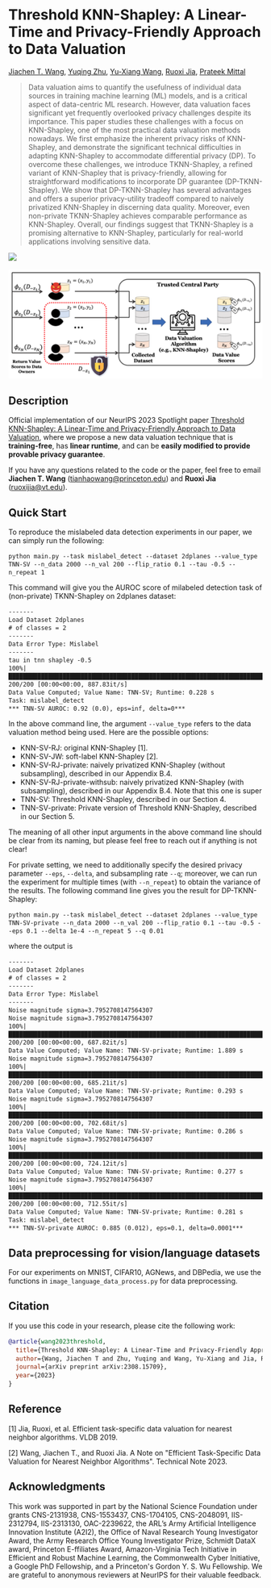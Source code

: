 # Threshold KNN-Shapley: A Linear-Time and Privacy-Friendly Approach to Data Valuation

[Jiachen T. Wang](https://tianhaowang.netlify.app/), [Yuqing Zhu](https://jeremy43.github.io/), [Yu-Xiang Wang](https://sites.cs.ucsb.edu/~yuxiangw/), [Ruoxi Jia](https://ruoxijia.info/), [Prateek Mittal](https://www.princeton.edu/~pmittal/)
> 
> Data valuation aims to quantify the usefulness of individual data sources in training machine learning (ML) models, and is a critical aspect of data-centric ML research. However, data valuation faces significant yet frequently overlooked privacy challenges despite its importance. This paper studies these challenges with a focus on KNN-Shapley, one of the most practical data valuation methods nowadays. We first emphasize the inherent privacy risks of KNN-Shapley, and demonstrate the significant technical difficulties in adapting KNN-Shapley to accommodate differential privacy (DP). To overcome these challenges, we introduce TKNN-Shapley, a refined variant of KNN-Shapley that is privacy-friendly, allowing for straightforward modifications to incorporate DP guarantee (DP-TKNN-Shapley). We show that DP-TKNN-Shapley has several advantages and offers a superior privacy-utility tradeoff compared to naively privatized KNN-Shapley in discerning data quality. Moreover, even non-private TKNN-Shapley achieves comparable performance as KNN-Shapley. Overall, our findings suggest that TKNN-Shapley is a promising alternative to KNN-Shapley, particularly for real-world applications involving sensitive data.

<a href="https://arxiv.org/abs/2308.15709"><img src="https://img.shields.io/badge/arXiv-2308.15709-b31b1b.svg" height=22.5></a>

<p align="center">
<img src="assets/scenario.png" width="600px"/>  
<br>
</p>

## Description

Official implementation of our NeurIPS 2023 Spotlight paper [Threshold KNN-Shapley: A Linear-Time and Privacy-Friendly Approach to Data Valuation](https://arxiv.org/pdf/2308.15709.pdf), where we propose a new data valuation technique that is **training-free**, has **linear runtime**, and can be **easily modified to provide provable privacy guarantee**. 

If you have any questions related to the code or the paper, feel free to email **Jiachen T. Wang** (tianhaowang@princeton.edu) and **Ruoxi Jia** (ruoxijia@vt.edu). 

## Quick Start
To reproduce the mislabeled data detection experiments in our paper, we can simply run the following:
```
python main.py --task mislabel_detect --dataset 2dplanes --value_type TNN-SV --n_data 2000 --n_val 200 --flip_ratio 0.1 --tau -0.5 --n_repeat 1
```
This command will give you the AUROC score of milabeled detection task of (non-private) TKNN-Shapley on 2dplanes dataset:
```
-------
Load Dataset 2dplanes
# of classes = 2
-------
Data Error Type: Mislabel
-------
tau in tnn shapley -0.5
100%|████████████████████████████████████████████████████████████████████████████████████████████████████████████████████████████████████████| 200/200 [00:00<00:00, 887.83it/s]
Data Value Computed; Value Name: TNN-SV; Runtime: 0.228 s
Task: mislabel_detect
*** TNN-SV AUROC: 0.92 (0.0), eps=inf, delta=0***
```

In the above command line, the argument `--value_type` refers to the data valuation method being used. 
Here are the possible options: 
- KNN-SV-RJ: original KNN-Shapley [1].
- KNN-SV-JW: soft-label KNN-Shapley [2]. 
- KNN-SV-RJ-private: naively privatized KNN-Shapley (without subsampling), described in our Appendix B.4. 
- KNN-SV-RJ-private-withsub: naively privatized KNN-Shapley (with subsampling), described in our Appendix B.4. Note that this one is super 
- TNN-SV: Threshold KNN-Shapley, described in our Section 4. 
- TNN-SV-private: Private version of Threshold KNN-Shapley, described in our Section 5. 

The meaning of all other input arguments in the above command line should be clear from its naming, but please feel free to reach out if anything is not clear! 

For private setting, we need to additionally specify the desired privacy parameter `--eps`, `--delta`, and subsampling rate `--q`; moreover, we can run the experiment for multiple times (with `--n_repeat`) to obtain the variance of the results. 
The following command line gives you the result for DP-TKNN-Shapley:
```
python main.py --task mislabel_detect --dataset 2dplanes --value_type TNN-SV-private --n_data 2000 --n_val 200 --flip_ratio 0.1 --tau -0.5 --eps 0.1 --delta 1e-4 --n_repeat 5 --q 0.01
```
where the output is 
```
-------
Load Dataset 2dplanes
# of classes = 2
-------
Data Error Type: Mislabel
-------
Noise magnitude sigma=3.7952708147564307
Noise magnitude sigma=3.7952708147564307
100%|████████████████████████████████████████████████████████████████████████████████████████████████████████████████████████████████████████| 200/200 [00:00<00:00, 687.82it/s]
Data Value Computed; Value Name: TNN-SV-private; Runtime: 1.889 s
Noise magnitude sigma=3.7952708147564307
100%|████████████████████████████████████████████████████████████████████████████████████████████████████████████████████████████████████████| 200/200 [00:00<00:00, 685.21it/s]
Data Value Computed; Value Name: TNN-SV-private; Runtime: 0.293 s
Noise magnitude sigma=3.7952708147564307
100%|████████████████████████████████████████████████████████████████████████████████████████████████████████████████████████████████████████| 200/200 [00:00<00:00, 702.68it/s]
Data Value Computed; Value Name: TNN-SV-private; Runtime: 0.286 s
Noise magnitude sigma=3.7952708147564307
100%|████████████████████████████████████████████████████████████████████████████████████████████████████████████████████████████████████████| 200/200 [00:00<00:00, 724.12it/s]
Data Value Computed; Value Name: TNN-SV-private; Runtime: 0.277 s
Noise magnitude sigma=3.7952708147564307
100%|████████████████████████████████████████████████████████████████████████████████████████████████████████████████████████████████████████| 200/200 [00:00<00:00, 712.55it/s]
Data Value Computed; Value Name: TNN-SV-private; Runtime: 0.281 s
Task: mislabel_detect
*** TNN-SV-private AUROC: 0.885 (0.012), eps=0.1, delta=0.0001***
```

## Data preprocessing for vision/language datasets 
For our experiments on MNIST, CIFAR10, AGNews, and DBPedia, we use the functions in `image_language_data_process.py` for data preprocessing. 


## Citation

If you use this code in your research, please cite the following work:
```bibtex
@article{wang2023threshold,
  title={Threshold KNN-Shapley: A Linear-Time and Privacy-Friendly Approach to Data Valuation},
  author={Wang, Jiachen T and Zhu, Yuqing and Wang, Yu-Xiang and Jia, Ruoxi and Mittal, Prateek},
  journal={arXiv preprint arXiv:2308.15709},
  year={2023}
}
```

## Reference
[1] Jia, Ruoxi, et al. Efficient task-specific data valuation for nearest neighbor algorithms. VLDB 2019.

[2] Wang, Jiachen T., and Ruoxi Jia. A Note on "Efficient Task-Specific Data Valuation for Nearest Neighbor Algorithms". Technical Note 2023.

## Acknowledgments
This work was supported in part by the National Science Foundation under grants CNS-2131938, CNS-1553437, CNS-1704105, CNS-2048091, IIS-2312794, IIS-2313130, OAC-2239622, the ARL’s Army Artificial Intelligence Innovation Institute (A2I2), the Office of Naval Research Young Investigator Award, the Army Research Office Young Investigator Prize, Schmidt DataX award, Princeton E-ffiliates Award, Amazon-Virginia Tech Initiative in Efficient and Robust Machine Learning, the Commonwealth Cyber Initiative, a Google PhD Fellowship, and a Princeton's Gordon Y. S. Wu Fellowship. We are grateful to anonymous reviewers at NeurIPS for their valuable feedback. 
